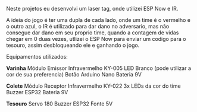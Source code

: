Neste projetos eu desenvolvi um laser tag, onde utilizei ESP Now e IR.

A ideia do jogo é ter uma dupla de cada lado, onde um time é o vermelho e o outro azul, o IR é utilizado para dar dano no adversario, mas não consegue dar dano em seu proprio time, quando a contagem de vidas chegar em 0 duas vezes, utlizei o ESP Now para enviar um codigo para o tesouro, assim desbloqueando ele e ganhando o jogo.

Equipamentos utilizados:

**Varinha**
  Módulo Emissor Infravermelho KY-005
  LED Branco (pode utilizar a cor de sua preferencia)
  Botão
  Arduino Nano
  Bateria 9V

**Colete**
  Módulo Receptor Infravermelho KY-022
  3x LEDs da cor do time
  Buzzer
  ESP32
  Bateria 9V

**Tesouro**
  Servo 180
  Buzzer
  ESP32
  Fonte 5V
  
